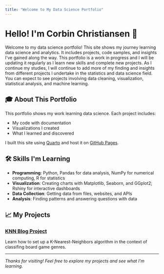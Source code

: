 ```yaml
---
title: "Welcome to My Data Science Portfolio"
---
```


# Hello! I'm Corbin Christiansen 👋

Welcome to my data science portfolio! This site shows my journey learning data science and analytics. It includes projects, code samples, and insights I've gained along the way. This portfolio is a work in progress and I will be updating it regularly as I learn new skills and complete new projects.
As I continue my studies, I will continue to add more of my finding and insights from different projects I undertake in the statistics and data science field. You can expect to see projects involving data cleaning, visualization, statistical analysis, and machine learning.

## 🎓 About This Portfolio

This portfolio shows my work learning data science. Each project includes:

- My code with documentation
- Visualizations I created
- What I learned and discovered

I built this site using [Quarto](https://quarto.org/) and host it on [GitHub Pages](https://pages.github.com/).

## 🛠️ Skills I'm Learning

- **Programming**: Python, Pandas for data analysis, NumPy for numerical computing, R for statistics
- **Visualization**: Creating charts with Matplotlib, Seaborn, and GGplot2; Rshiny for interactive dashboards
- **Data Collection**: Getting data from files, websites, and APIs
- **Analysis**: Finding patterns and answering questions with data

## 📈 My Projects

### [KNN Blog Project](blog.md)
Learn how to set up a K-Nearest-Neighbors algorithm in the context of classifing board game genres.

---

*Thanks for visiting! Feel free to explore my projects and see what I'm learning.*
